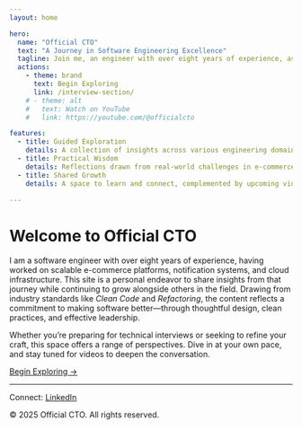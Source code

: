 ```yaml
---
layout: home

hero:
  name: "Official CTO"
  text: "A Journey in Software Engineering Excellence"
  tagline: Join me, an engineer with over eight years of experience, as we explore the craft of building scalable, robust systems together.
  actions:
    - theme: brand
      text: Begin Exploring
      link: /interview-section/
    # - theme: alt
    #   text: Watch on YouTube
    #   link: https://youtube.com/@officialcto

features:
  - title: Guided Exploration
    details: A collection of insights across various engineering domains, from algorithms to system design.
  - title: Practical Wisdom
    details: Reflections drawn from real-world challenges in e-commerce, cloud, and distributed systems.
  - title: Shared Growth
    details: A space to learn and connect, complemented by upcoming video content.

---
```


# Welcome to Official CTO

I am a software engineer with over eight years of experience, having worked on scalable e-commerce platforms, notification systems, and cloud infrastructure. This site is a personal endeavor to share insights from that journey while continuing to grow alongside others in the field. Drawing from industry standards like *Clean Code* and *Refactoring*, the content reflects a commitment to making software better—through thoughtful design, clean practices, and effective leadership.

Whether you’re preparing for technical interviews or seeking to refine your craft, this space offers a range of perspectives. Dive in at your own pace, and stay tuned for videos to deepen the conversation.

[Begin Exploring →](/interview-section/)

---

<footer>
  <p>Connect: <a href="https://www.linkedin.com/in/ravi-shankar-a725b0225/">LinkedIn</a></p>
  <!-- <p>Contact: <a href="mailto:your-email@example.com">your-email@example.com</a></p> -->
  <p>&copy; 2025 Official CTO. All rights reserved.</p>
</footer>
